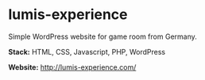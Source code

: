# lumis-experience

Simple WordPress website for game room from Germany.

<b>Stack:</b> HTML, CSS, Javascript, PHP, WordPress

<b>Website:</b> http://lumis-experience.com/
